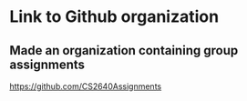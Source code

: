 # Link to Github organization
## Made an organization containing group assignments
https://github.com/CS2640Assignments
